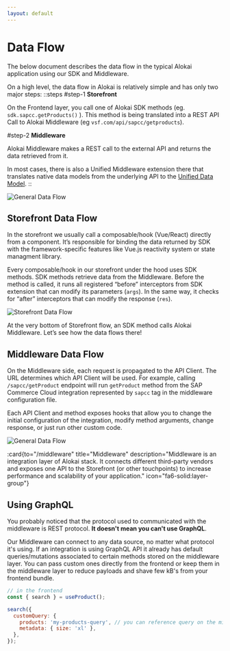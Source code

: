 ```yaml
---
layout: default
---
```


# Data Flow

The below document describes the data flow in the typical Alokai application using our SDK and Middleware.

On a high level, the data flow in Alokai is relatively simple and has only two major steps:
::steps
#step-1
**Storefront**

On the Frontend layer, you call one of Alokai SDK methods (eg. `sdk.sapcc.getProducts()` ). This method is being translated into a REST API Call to Alokai Middleware (eg  `vsf.com/api/sapcc/getproducts`). 

#step-2
**Middleware**

Alokai Middleware makes a REST call to the external API and returns the data retrieved from it.

In most cases, there is also a Unified Middleware extension there that translates native data models from the underlying API to the [Unified Data Model](/unified-data-layer).
::

<img alt="General Data Flow" src="/img/data-flow/general.svg" />

## Storefront Data Flow

In the storefront we usually call a composable/hook (Vue/React) directly from a component. It’s responsible for binding the data returned by SDK with the framework-specific features like Vue.js reactivity system or state managment library.

Every composable/hook in our storefront under the hood uses SDK methods. SDK methods retrieve data from the Middleware. Before the method is called, it runs all registered “before” interceptors from SDK extension that can modify its parameters (`args`). In the same way, it checks for “after” interceptors that can modify the response (`res`).

<img alt="Storefront Data Flow" src="/img/data-flow/storefront.svg" class="mx-auto"/>

At the very bottom of Storefront flow, an SDK method calls Alokai Middleware. Let’s see how the data flows there!


## Middleware Data Flow

On the Middleware side, each request is propagated to the API Client. The URL determines which API Client will be used. For example, calling `/sapcc/getProduct` endpoint will run `getProduct` method from the SAP Commerce Cloud integration represented by `sapcc` tag in the middleware configuration file.

Each API Client and method exposes hooks that allow you to change the initial configuration of the integration, modify method arguments, change response, or just run other custom code.

<img alt="General Data Flow" src="/img/data-flow/middleware.svg" class="mx-auto"/>

:card{to="/middleware" title="Middleware" description="Middleware is an integration layer of Alokai stack. It connects different third-party vendors and exposes one API to the Storefront (or other touchpoints) to increase performance and scalability of your application." icon="fa6-solid:layer-group"}

## Using GraphQL

You probably noticed that the protocol used to communicated with the middleware is REST protocol. **It doesn't mean you can't use GraphQL**. 

Our Middleware can connect to any data source, no matter what protocol it's using. If an integration is using GraphQL API it already has default queries/mutations associated to certain methods stored on the middleware layer. You can pass custom ones directly from the frontend or keep them in the middleware layer to reduce payloads and shave few kB's from your frontend bundle.

```js
// in the frontend
const { search } = useProduct();

search({
  customQuery: {
    products: 'my-products-query', // you can reference query on the middleware by string or just pass it directly
    metadata: { size: 'xl' },
  },
});
```
<!-- [Here](todolink) you can read more about using GraphQL in Alokai. -->
